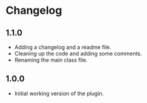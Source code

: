 # Changelog

## 1.1.0

* Adding a changelog and a readme file.
* Cleaning up the code and adding some comments.
* Renaming the main class file.

## 1.0.0

* Initial working version of the plugin.